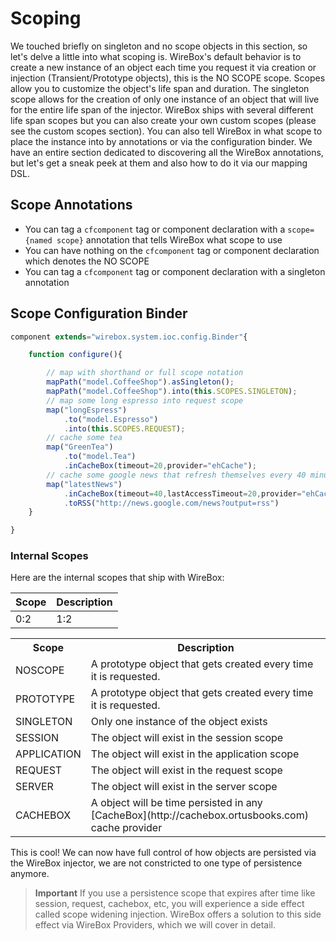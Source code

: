 # Scoping

We touched briefly on singleton and no scope objects in this section, so let's delve a little into what scoping is. WireBox's default behavior is to create a new instance of an object each time you request it via creation or injection (Transient/Prototype objects), this is the NO SCOPE scope. Scopes allow you to customize the object's life span and duration. The singleton scope allows for the creation of only one instance of an object that will live for the entire life span of the injector. WireBox ships with several different life span scopes but you can also create your own custom scopes (please see the custom scopes section). You can also tell WireBox in what scope to place the instance into by annotations or via the configuration binder. We have an entire section dedicated to discovering all the WireBox annotations, but let's get a sneak peek at them and also how to do it via our mapping DSL.

## Scope Annotations

* You can tag a `cfcomponent` tag or component declaration with a `scope={named scope}` annotation that tells WireBox what scope to use
* You can have nothing on the `cfcomponent` tag or component declaration which denotes the NO SCOPE
* You can tag a `cfcomponent` tag or component declaration with a singleton annotation


## Scope Configuration Binder

```javascript
component extends="wirebox.system.ioc.config.Binder"{

	function configure(){

		// map with shorthand or full scope notation
		mapPath("model.CoffeeShop").asSingleton();
		mapPath("model.CoffeeShop").into(this.SCOPES.SINGLETON);
		// map some long espresso into request scope
		map("longEspress")
			.to("model.Espresso")
			.into(this.SCOPES.REQUEST);
		// cache some tea
		map("GreenTea")
			.to("model.Tea")
			.inCacheBox(timeout=20,provider="ehCache");
		// cache some google news that refresh themselves every 40 minutes or after 20 minutes of inactivity
		map("latestNews")
			.inCacheBox(timeout=40,lastAccessTimeout=20,provider="ehCache");
			.toRSS("http://news.google.com/news?output=rss")
	}

}

```

### Internal Scopes

Here are the internal scopes that ship with WireBox:

| Scope | Description |
| -- | -- |
| 0:2 | 1:2 |


<table>
    <tr>
        <th>Scope</th>
        <th>Description</th>
    <tr>
    <tr>
        <td>NOSCOPE</td>
        <td>A prototype object that gets created every time it is requested.</td>
    </tr>
    <tr>
        <td>PROTOTYPE </td>
        <td>A prototype object that gets created every time it is requested.</td>
    </tr>
    <tr>
        <td>SINGLETON </td>
        <td>Only one instance of the object exists</td>
    </tr>
    <tr>
        <td>SESSION</td>
        <td>The object will exist in the session scope</td>
    </tr>
    <tr>
        <td>APPLICATION </td>
        <td>The object will exist in the application scope</td>
    </tr>
    <tr>
        <td>REQUEST </td>
        <td>The object will exist in the request scope</td>
    </tr>
    <tr>
        <td>SERVER </td>
        <td>The object will exist in the server scope</td>
    </tr>
    <tr>
        <td>CACHEBOX</td>
        <td>A object will be time persisted in any [CacheBox](http://cachebox.ortusbooks.com) cache provider</td>
    </tr>
</table>

This is cool! We can now have full control of how objects are persisted via the WireBox injector, we are not constricted to one type of persistence anymore.
<br>

> **Important** If you use a persistence scope that expires after time like session, request, cachebox, etc, you will experience a side effect called scope widening injection. WireBox offers a solution to this side effect via WireBox Providers, which we will cover in detail.
